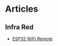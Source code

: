 # Articles

## Infra Red

* [ESP32 WiFi Remote](https://github.com/SasaKaranovic/esp32_wifi_remote)
